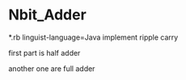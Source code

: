 # Nbit_Adder
*.rb linguist-language=Java
implement ripple carry

first part is half adder

another one are full adder
